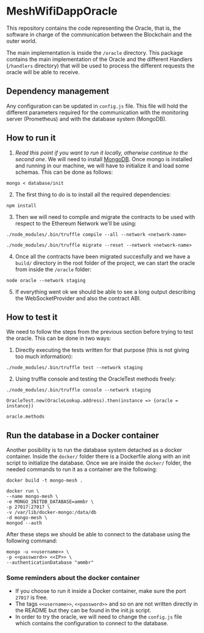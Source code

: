 # MeshWifiDappOracle

This repository contains the code representing the Oracle, that is, the software in charge of the communication between the Blockchain and the outer world.

The main implementation is inside the `/oracle` directory. This package contains the main implementation of the Oracle and the different Handlers (`/handlers` directory) that will be used to process the different requests the oracle will be able to receive.

## Dependency management

Any configuration can be updated in `config.js` file. This file will hold the different parameters required for the communication with the monitoring server (Prometheus) and with the database system (MongoDB).

## How to run it

1. _Read this point if you want to run it locally, otherwise continue to the second one_. We will need to install [MongoDB](https://docs.mongodb.com/manual/installation/). Once mongo is installed and running in our machine, we will have to initialize it and load some schemas. This can be done as follows:

```mongo < database/init```

2. The first thing to do is to install all the required dependencies:

```npm install```

3. Then we will need to compile and migrate the contracts to be used with respect to the Ethereum Network we'll be using:

```./node_modules/.bin/truffle compile --all --network <network-name>```

```./node_modules/.bin/truffle migrate --reset --network <network-name>```

4. Once all the contracts have been migrated succesfully and we have a `build/` directory in the root folder of the project, we can start the oracle from inside the `/oracle` folder:

```node oracle --network staging```

5. If everything went ok we should be able to see a long output describing the WebSocketProvider and also the contract ABI.

## How to test it

We need to follow the steps from the previous section before trying to test the oracle. This can be done in two ways:

1. Directly executing the tests written for that purpose (this is not giving too much information):

```./node_modules/.bin/truffle test --network staging```

2. Using truffle console and testing the OracleTest methods freely:

```./node_modules/.bin/truffle console --network staging```

```OracleTest.new(OracleLookup.address).then(instance => {oracle = instance})```

```oracle.methods```

## Run the database in a Docker container
Another posibility is to run the database system detached as a docker container. Inside the `docker/` folder there is a Dockerfile along with an init script to initialize the database. Once we are inside the `docker/` folder, the needed commands to run it as a container are the following:

```
docker build -t mongo-mesh .
```

```
docker run \
--name mongo-mesh \
-e MONGO_INITDB_DATABASE=ammbr \
-p 27017:27017 \
-v /var/lib/docker-mongo:/data/db
-d mongo-mesh \ 
mongod --auth
```

After these steps we should be able to connect to the database using the following command:

```
mongo -u <<username>> \
-p <<password>> <<IP>> \
--authenticationDatabase "ammbr"
```

### Some reminders about the docker container
- If you choose to run it inside a Docker container, make sure the port `27017` is free.
- The tags `<<username>>`, `<<password>>` and so on are not written directly in the README but they can be found in the init.js script.
- In order to try the oracle, we will need to change the `config.js` file which contains the configuration to connect to the database.